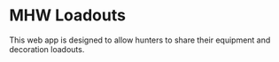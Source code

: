 # MHW Loadouts

This web app is designed to allow hunters to share their equipment and decoration loadouts.
